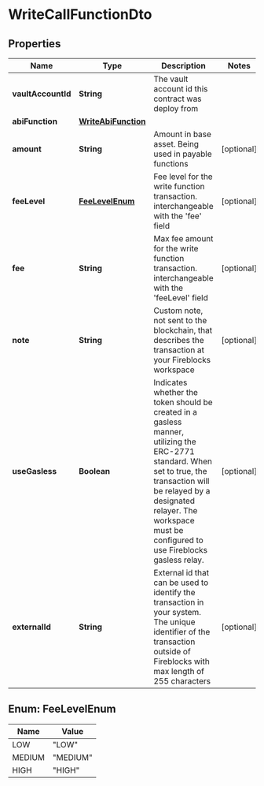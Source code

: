 

# WriteCallFunctionDto


## Properties

| Name | Type | Description | Notes |
|------------ | ------------- | ------------- | -------------|
|**vaultAccountId** | **String** | The vault account id this contract was deploy from |  |
|**abiFunction** | [**WriteAbiFunction**](WriteAbiFunction.md) |  |  |
|**amount** | **String** | Amount in base asset. Being used in payable functions |  [optional] |
|**feeLevel** | [**FeeLevelEnum**](#FeeLevelEnum) | Fee level for the write function transaction. interchangeable with the &#39;fee&#39; field |  [optional] |
|**fee** | **String** | Max fee amount for the write function transaction. interchangeable with the &#39;feeLevel&#39; field |  [optional] |
|**note** | **String** | Custom note, not sent to the blockchain, that describes the transaction at your Fireblocks workspace |  [optional] |
|**useGasless** | **Boolean** | Indicates whether the token should be created in a gasless manner, utilizing the ERC-2771 standard. When set to true, the transaction will be relayed by a designated relayer. The workspace must be configured to use Fireblocks gasless relay. |  [optional] |
|**externalId** | **String** | External id that can be used to identify the transaction in your system. The unique identifier of the transaction outside of Fireblocks with max length of 255 characters |  [optional] |



## Enum: FeeLevelEnum

| Name | Value |
|---- | -----|
| LOW | &quot;LOW&quot; |
| MEDIUM | &quot;MEDIUM&quot; |
| HIGH | &quot;HIGH&quot; |



